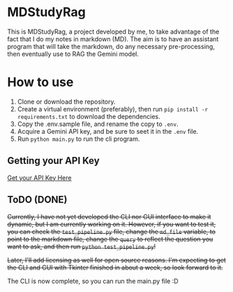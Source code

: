 # MDStudyRag

This is MDStudyRag, a project developed by me, to take advantage of the fact that I do my notes in markdown (MD). The aim is to have an assistant program that will take the markdown, do any necessary pre-processing, then eventually use to RAG the Gemini model.

# How to use

1. Clone or download the repository.
2. Create a virtual environment (preferably), then run `pip install -r requirements.txt` to download the dependencies.
3. Copy the .env.sample file, and rename the copy to `.env`. 
4. Acquire a Gemini API key, and be sure to seet it in the `.env` file.
5. Run `python main.py` to run the cli program.

## Getting your API Key

[Get your API Key Here](https://aistudio.google.com/app/apikey)

## ToDO (DONE)

~~Currently, I have not yet developed the CLI nor GUI interface to make it dynamic, but I am currently working on it.  However, if you want to test it, you can check the `test_pipeline.py` file, change the `md_file` variable, to point to the markdown file, change the `query` to reflect the question you want to ask, and then run `python test_pipeline.py`!~~

~~Later, I'll add licensing as well for open source reasons. I'm expecting to get the CLI and GUI with Tkinter finished in about a week, so look forward to it.~~

The CLI is now complete, so you can run the main.py file :D